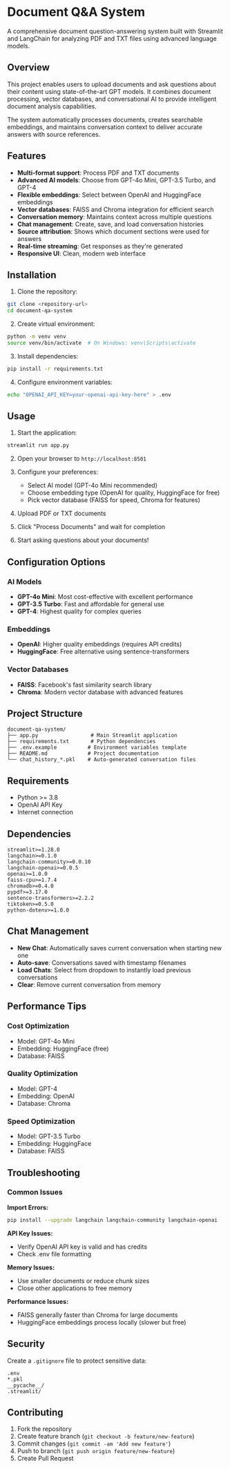 # Document Q&A System

A comprehensive document question-answering system built with Streamlit and LangChain for analyzing PDF and TXT files using advanced language models.

## Overview

This project enables users to upload documents and ask questions about their content using state-of-the-art GPT models. It combines document processing, vector databases, and conversational AI to provide intelligent document analysis capabilities.

The system automatically processes documents, creates searchable embeddings, and maintains conversation context to deliver accurate answers with source references.

## Features

- **Multi-format support**: Process PDF and TXT documents
- **Advanced AI models**: Choose from GPT-4o Mini, GPT-3.5 Turbo, and GPT-4
- **Flexible embeddings**: Select between OpenAI and HuggingFace embeddings
- **Vector databases**: FAISS and Chroma integration for efficient search
- **Conversation memory**: Maintains context across multiple questions
- **Chat management**: Create, save, and load conversation histories
- **Source attribution**: Shows which document sections were used for answers
- **Real-time streaming**: Get responses as they're generated
- **Responsive UI**: Clean, modern web interface

## Installation

1. Clone the repository:
```bash
git clone <repository-url>
cd document-qa-system
```

2. Create virtual environment:
```bash
python -m venv venv
source venv/bin/activate  # On Windows: venv\Scripts\activate
```

3. Install dependencies:
```bash
pip install -r requirements.txt
```

4. Configure environment variables:
```bash
echo "OPENAI_API_KEY=your-openai-api-key-here" > .env
```

## Usage

1. Start the application:
```bash
streamlit run app.py
```

2. Open your browser to `http://localhost:8501`

3. Configure your preferences:
   - Select AI model (GPT-4o Mini recommended)
   - Choose embedding type (OpenAI for quality, HuggingFace for free)
   - Pick vector database (FAISS for speed, Chroma for features)

4. Upload PDF or TXT documents

5. Click "Process Documents" and wait for completion

6. Start asking questions about your documents!

## Configuration Options

### AI Models
- **GPT-4o Mini**: Most cost-effective with excellent performance
- **GPT-3.5 Turbo**: Fast and affordable for general use  
- **GPT-4**: Highest quality for complex queries

### Embeddings
- **OpenAI**: Higher quality embeddings (requires API credits)
- **HuggingFace**: Free alternative using sentence-transformers

### Vector Databases
- **FAISS**: Facebook's fast similarity search library
- **Chroma**: Modern vector database with advanced features

## Project Structure

```
document-qa-system/
├── app.py                 # Main Streamlit application
├── requirements.txt       # Python dependencies  
├── .env.example          # Environment variables template
├── README.md             # Project documentation
└── chat_history_*.pkl    # Auto-generated conversation files
```

## Requirements

- Python >= 3.8
- OpenAI API Key
- Internet connection

## Dependencies

```
streamlit>=1.28.0
langchain>=0.1.0
langchain-community>=0.0.10
langchain-openai>=0.0.5
openai>=1.0.0
faiss-cpu>=1.7.4
chromadb>=0.4.0
pypdf>=3.17.0
sentence-transformers>=2.2.2
tiktoken>=0.5.0
python-dotenv>=1.0.0
```

## Chat Management

- **New Chat**: Automatically saves current conversation when starting new one
- **Auto-save**: Conversations saved with timestamp filenames
- **Load Chats**: Select from dropdown to instantly load previous conversations
- **Clear**: Remove current conversation from memory

## Performance Tips

### Cost Optimization
- Model: GPT-4o Mini
- Embedding: HuggingFace (free)
- Database: FAISS

### Quality Optimization  
- Model: GPT-4
- Embedding: OpenAI
- Database: Chroma

### Speed Optimization
- Model: GPT-3.5 Turbo
- Embedding: HuggingFace  
- Database: FAISS

## Troubleshooting

### Common Issues

**Import Errors:**
```bash
pip install --upgrade langchain langchain-community langchain-openai
```

**API Key Issues:**
- Verify OpenAI API key is valid and has credits
- Check .env file formatting

**Memory Issues:**
- Use smaller documents or reduce chunk sizes
- Close other applications to free memory

**Performance Issues:**
- FAISS generally faster than Chroma for large documents
- HuggingFace embeddings process locally (slower but free)

## Security

Create a `.gitignore` file to protect sensitive data:
```
.env
*.pkl
__pycache__/
.streamlit/
```

## Contributing

1. Fork the repository
2. Create feature branch (`git checkout -b feature/new-feature`)
3. Commit changes (`git commit -am 'Add new feature'`)
4. Push to branch (`git push origin feature/new-feature`)
5. Create Pull Request



